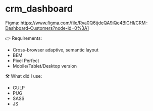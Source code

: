 # crm_dashboard

Figma: https://www.figma.com/file/Rya0Q6tjdeQA9iQe4BlGHl/CRM-Dashboard-Customers?node-id=0%3A1

👉 Requirements:
- Cross-browser adaptive, semantic layout
- BEM
- Pixel Perfect
- Mobile/Tablet/Desktop version

🛠️ What did I use:
- GULP
- PUG
- SASS
- JS
